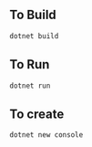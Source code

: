 ## To Build

```bash
dotnet build
```

## To Run
```bash
dotnet run
```
## To create 
```bash
dotnet new console
```

